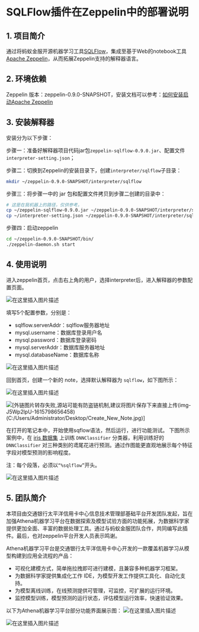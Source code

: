 # SQLFlow插件在Zeppelin中的部署说明
## 1.  项目简介
通过将蚂蚁金服开源机器学习工具[SQLFlow](http://sqlflow.org/sqlflow)，集成至基于Web的notebook工具[Apache Zeppelin](http://zeppelin.apache.org/)，从而拓展Zeppelin支持的解释器语言。
## 2.  环境依赖
Zeppelin 版本：zeppelin-0.9.0-SNAPSHOT，安装文档可以参考：[如何安装启动Apache Zeppelin](https://blog.csdn.net/u013686990/article/details/102890085)
## 3.  安装解释器
安装分为以下步骤：

步骤一：准备好解释器项目代码jar包`zeppelin-sqlflow-0.9.0.jar`、配置文件 `interpreter-setting.json`；

步骤二：切换到Zeppelin的安装目录下，创建`interpreter/sqlflow`子目录：
```bash
mkdir ~/zeppelin-0.9.0-SNAPSHOT/interpreter/sqlflow
```
步骤三：将步骤一中的 jar 包和配置文件拷贝到步骤二创建的目录中：
```bash
# 这是在我机器上的路径，仅供参考。
cp ~/zeppelin-sqlflow-0.9.0.jar ~/zeppelin-0.9.0-SNAPSHOT/interpreter/sqlflow
cp ~/interpreter-setting.json ~/zeppelin-0.9.0-SNAPSHOT/interpreter/sqlflow
```
步骤四：启动zeppelin
```bash
cd ~/zeppelin-0.9.0-SNAPSHOT/bin/
./zeppelin-daemon.sh start
```
## 4.  使用说明
进入zeppelin首页，点击右上角的用户，选择interpreter后，进入解释器的参数配置页面。

![在这里插入图片描述](https://img-blog.csdnimg.cn/20210315171233284.jpg?x-oss-process=image/watermark,type_ZmFuZ3poZW5naGVpdGk,shadow_10,text_aHR0cHM6Ly9ibG9nLmNzZG4ubmV0L3p5NDgyODkxOA==,size_16,color_FFFFFF,t_70#pic_center)

填写5个配置参数，分别是：
- sqlflow.serverAddr：sqlflow服务器地址
- mysql.username：数据库登录用户名
- mysql.password：数据库登录密码
- mysql.serverAddr：数据库服务器地址
- mysql.databaseName：数据库名称

![在这里插入图片描述](https://img-blog.csdnimg.cn/20210316103230953.png?x-oss-process=image/watermark,type_ZmFuZ3poZW5naGVpdGk,shadow_10,text_aHR0cHM6Ly9ibG9nLmNzZG4ubmV0L3p5NDgyODkxOA==,size_16,color_FFFFFF,t_70#pic_center)

回到首页，创建一个新的 note，选择默认解释器为 `sqlflow`，如下图所示：

![在这里插入图片描述](https://img-blog.csdnimg.cn/20210315181859518.jpg?x-oss-process=image/watermark,type_ZmFuZ3poZW5naGVpdGk,shadow_10,text_aHR0cHM6Ly9ibG9nLmNzZG4ubmV0L3p5NDgyODkxOA==,size_16,color_FFFFFF,t_70#pic_center)

![\[外链图片转存失败,源站可能有防盗链机制,建议将图片保存下来直接上传(img-J5Wp2lpU-1615798656458)(C:/Users/Administrator/Desktop/Create_New_Note.jpg)\]](https://img-blog.csdnimg.cn/20210315165757865.jpg?x-oss-process=image/watermark,type_ZmFuZ3poZW5naGVpdGk,shadow_10,text_aHR0cHM6Ly9ibG9nLmNzZG4ubmV0L3p5NDgyODkxOA==,size_16,color_FFFFFF,t_70#pic_center)

在打开的笔记本中，开始使用sqflow语法，然后运行，进行功能测试。
下图所示案例中，在 [iris 数据集](https://en.wikipedia.org/wiki/Iris_flower_data_set) 上训练 `DNNClassifier` 分类器，利用训练好的 `DNNClassifier` 对三种类别的鸢尾花进行预测。通过作图能更直观地展示每个特征字段对模型预测的影响程度。

注：每个段落，必须以`“%sqlflow”`开头。

![在这里插入图片描述](https://img-blog.csdnimg.cn/20210316104837416.jpg?x-oss-process=image/watermark,type_ZmFuZ3poZW5naGVpdGk,shadow_10,text_aHR0cHM6Ly9ibG9nLmNzZG4ubmV0L3p5NDgyODkxOA==,size_16,color_FFFFFF,t_70#pic_center)
## 5.  团队简介
本项目由交通银行太平洋信用卡中心信息技术管理部基础平台开发团队发起，旨在加强Athena机器学习平台在数据探索及模型试验方面的功能拓展，为数据科学家提供更加全面、丰富的数据处理工具。通过与蚂蚁金服团队合作，共同编写此插件。最后，也对zeppelin平台开发人员表示鸣谢。

Athena机器学习平台是交通银行太平洋信用卡中心开发的一款覆盖机器学习从模型构建到应用全流程的产品：
- 可视化建模方式，简单拖拉拽即可进行建模，且兼容多种机器学习框架。
- 为数据科学家提供集成化工作 IDE，为模型开发工作提供工具化、自动化支持。
- 为模型离线训练，在线预测提供可管理，可监控，可扩展的运行环境。
- 监控模型训练，模型预测的运行状态，评估模型运行效率，快速验证效果。

以下为Athena机器学习平台部分功能界面展示图：
![在这里插入图片描述](https://img-blog.csdnimg.cn/20210316163223683.png?x-oss-process=image/watermark,type_ZmFuZ3poZW5naGVpdGk,shadow_10,text_aHR0cHM6Ly9ibG9nLmNzZG4ubmV0L3p5NDgyODkxOA==,size_16,color_FFFFFF,t_70)

![在这里插入图片描述](https://img-blog.csdnimg.cn/20210316163223634.jpg?x-oss-process=image/watermark,type_ZmFuZ3poZW5naGVpdGk,shadow_10,text_aHR0cHM6Ly9ibG9nLmNzZG4ubmV0L3p5NDgyODkxOA==,size_16,color_FFFFFF,t_70)
